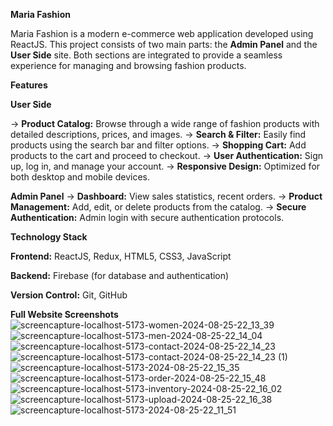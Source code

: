 **Maria Fashion**


Maria Fashion is a modern e-commerce web application developed using ReactJS. This project consists of two main parts: the **Admin Panel** and the **User Side** site. Both sections are integrated to provide a seamless experience for managing and browsing fashion products.

**Features**

**User Side**


-> **Product Catalog:** Browse through a wide range of fashion products with detailed descriptions, prices, and images.
-> **Search & Filter:** Easily find products using the search bar and filter options.
-> **Shopping Cart:** Add products to the cart and proceed to checkout.
-> **User Authentication:** Sign up, log in, and manage your account.
-> **Responsive Design:** Optimized for both desktop and mobile devices.

**Admin Panel**
-> **Dashboard:** View sales statistics, recent orders.
-> **Product Management:** Add, edit, or delete products from the catalog.
-> **Secure Authentication:** Admin login with secure authentication protocols.


**Technology Stack**

**Frontend:** ReactJS, Redux, HTML5, CSS3, JavaScript


**Backend:** Firebase (for database and authentication)


**Version Control:** Git, GitHub

**Full Website Screenshots**
![screencapture-localhost-5173-women-2024-08-25-22_13_39](https://github.com/user-attachments/assets/cf5cbbab-7609-4d25-b6f4-a62c481844b5)
![screencapture-localhost-5173-men-2024-08-25-22_14_04](https://github.com/user-attachments/assets/c7ed4b8a-8a54-4bc2-86e7-5cd32147279d)
![screencapture-localhost-5173-contact-2024-08-25-22_14_23](https://github.com/user-attachments/assets/b473d06f-c183-4099-b97b-ff2ffd1ed7f3)
![screencapture-localhost-5173-contact-2024-08-25-22_14_23 (1)](https://github.com/user-attachments/assets/b034ad17-eb74-42cf-9213-260a8e16ec8e)
![screencapture-localhost-5173-2024-08-25-22_15_35](https://github.com/user-attachments/assets/fd9c3d6a-920c-4690-96de-74a007473d29)
![screencapture-localhost-5173-order-2024-08-25-22_15_48](https://github.com/user-attachments/assets/00d4112b-3126-469f-8959-4c809c66989d)
![screencapture-localhost-5173-inventory-2024-08-25-22_16_02](https://github.com/user-attachments/assets/417425ad-7788-4bb0-970b-7c10bb12b7aa)
![screencapture-localhost-5173-upload-2024-08-25-22_16_38](https://github.com/user-attachments/assets/22df0e47-4ec7-4144-a880-ba620fe5a9d2)
![screencapture-localhost-5173-2024-08-25-22_11_51](https://github.com/user-attachments/assets/dd1ddb9a-33c7-48c0-91a4-b360b3fe28d5)
